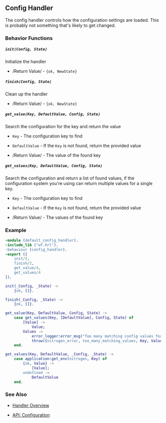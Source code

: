 <!-- dash: Handlers - Config | Guide | ###:Section -->



## Config Handler

  The config handler controls how the configuration settings are loaded. This
  is probably not something that's likely to get changed.

### Behavior Functions
 
##### `init(Config, State)`

  Initialize the handler

 *  /Return Value/ - `{ok, NewState}` 

##### `finish(Config, State)`

  Clean up the handler

 *  /Return Value/ - `{ok, NewState}`
  
##### `get_value(Key, DefaultValue, Config, State)`

  Search the configuration for the key and return the value

 *  `Key` - The configuration key to find

 *  `DefaultValue` - If the `Key` is not found, return the provided value

 *  /Return Value/ - The value of the found key

##### `get_values(Key, DefaultValue, Config, State)`

  Search the configuration and return a list of found values,
  if the configuration system you're using can return multiple
  values for a single key.

 *  `Key` - The configuration key to find

 *  `DefaultValue` - If the `Key` is not found, return the provided value

 *  /Return Value/ - The values of the found key

### Example

```erlang
-module (default_config_handler).
-include_lib ("wf.hrl").
-behaviour (config_handler).
-export ([
    init/2,
    finish/2,
    get_value/4,
    get_values/4
]).

init(_Config, _State) ->
    {ok, []}.

finish(_Config, _State) ->
    {ok, []}.

get_value(Key, DefaultValue, Config, State) ->
    case get_values(Key, [DefaultValue], Config, State) of
        [Value] ->
            Value;
        Values ->
            error_logger:error_msg("Too many matching config values for key: ~p~n", [Key]),
            throw({nitrogen_error, too_many_matching_values, Key, Values})
    end.

get_values(Key, DefaultValue, _Config, _State) ->
    case application:get_env(nitrogen, Key) of
        {ok, Value} ->
            [Value];
        undefined ->
            DefaultValue
    end.

```

### See Also

 *  [Handler Overview](../handlers.md)

 *  [API: Configuration](../api.html#sec-15)
